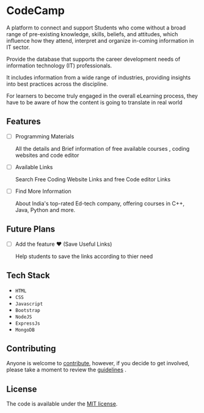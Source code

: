 # CodeCamp
A platform to connect and support Students who come without a broad range of pre-existing knowledge, skills, beliefs, and attitudes, which influence how they attend, interpret and organize in-coming information in IT sector.

Provide the  database that supports the career development needs of information technology (IT) professionals. 

It includes information from a wide range of industries, providing insights into best practices across the discipline.



For learners to become truly engaged in the overall eLearning process, they have to be aware of how the content is going to translate in real world

 
## Features

- [ ] Programming Materials

     All the details and Brief information  of free available courses , coding websites and code editor
     
- [ ] Available Links
    
    Search Free Coding Website Links and free Code editor Links
    
- [ ] Find More Information
    
    About India's top-rated Ed-tech company, offering courses in C++, Java, Python and more.
    
## Future Plans

- [ ] Add the feature ♥ (Save Useful Links)
    
    Help students to save the links according to thier need
    
## Tech Stack


-   `HTML`
-   `CSS`
-   `Javascript`
-   `Bootstrap`
-   `NodeJS`
-   `ExpressJs`
-   `MongoDB`

## Contributing

Anyone is welcome to [contribute](.github/CONTRIBUTING.md), however, if you decide to get
involved, please take a moment to review the [guidelines](.github/CONTRIBUTING.md) .

## License

The code is available under the [MIT license](LICENSE.txt).
